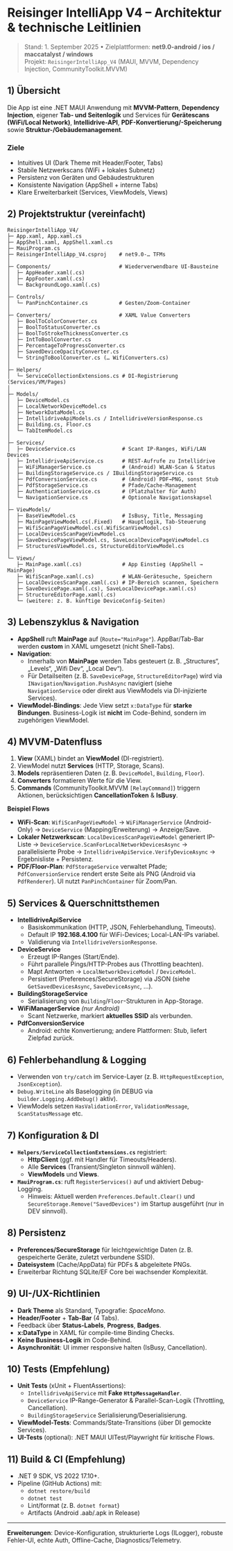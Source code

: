 # Reisinger IntelliApp V4 – Architektur & technische Leitlinien

> Stand: 1. September 2025 • Zielplattformen: **net9.0-android / ios / maccatalyst / windows**  
> Projekt: `ReisingerIntelliApp_V4` (MAUI, MVVM, Dependency Injection, CommunityToolkit.MVVM)

## 1) Übersicht

Die App ist eine .NET MAUI Anwendung mit **MVVM-Pattern**, **Dependency Injection**, eigener **Tab- und Seitenlogik** und Services für **Gerätescans (WiFi/Local Network)**, **Intellidrive-API**, **PDF-Konvertierung/-Speicherung** sowie **Struktur-/Gebäudemanagement**.

### Ziele
- Intuitives UI (Dark Theme mit Header/Footer, Tabs)
- Stabile Netzwerkscans (WiFi + lokales Subnetz)
- Persistenz von Geräten und Gebäudestrukturen
- Konsistente Navigation (AppShell + interne Tabs)
- Klare Erweiterbarkeit (Services, ViewModels, Views)

## 2) Projektstruktur (vereinfacht)

```
ReisingerIntelliApp_V4/
├─ App.xaml, App.xaml.cs
├─ AppShell.xaml, AppShell.xaml.cs
├─ MauiProgram.cs
├─ ReisingerIntelliApp_V4.csproj    # net9.0-… TFMs
│
├─ Components/                      # Wiederverwendbare UI-Bausteine
│  ├─ AppHeader.xaml(.cs)
│  ├─ AppFooter.xaml(.cs)
│  └─ BackgroundLogo.xaml(.cs)
│
├─ Controls/
│  └─ PanPinchContainer.cs          # Gesten/Zoom-Container
│
├─ Converters/                      # XAML Value Converters
│  ├─ BoolToColorConverter.cs
│  ├─ BoolToStatusConverter.cs
│  ├─ BoolToStrokeThicknessConverter.cs
│  ├─ IntToBoolConverter.cs
│  ├─ PercentageToProgressConverter.cs
│  ├─ SavedDeviceOpacityConverter.cs
│  └─ StringToBoolConverter.cs (… WifiConverters.cs)
│
├─ Helpers/
│  └─ ServiceCollectionExtensions.cs # DI-Registrierung (Services/VM/Pages)
│
├─ Models/
│  ├─ DeviceModel.cs
│  ├─ LocalNetworkDeviceModel.cs
│  ├─ NetworkDataModel.cs
│  ├─ IntellidriveApiModels.cs / IntellidriveVersionResponse.cs
│  ├─ Building.cs, Floor.cs
│  └─ TabItemModel.cs
│
├─ Services/
│  ├─ DeviceService.cs               # Scant IP-Ranges, WiFi/LAN Devices
│  ├─ IntellidriveApiService.cs      # REST-Aufrufe zu Intellidrive
│  ├─ WiFiManagerService.cs          # (Android) WLAN-Scan & Status
│  ├─ BuildingStorageService.cs / IBuildingStorageService.cs
│  ├─ PdfConversionService.cs        # (Android) PDF→PNG, sonst Stub
│  ├─ PdfStorageService.cs           # Pfade/Cache-Management
│  ├─ AuthenticationService.cs       # (Platzhalter für Auth)
│  └─ NavigationService.cs           # Optionale Navigationskapsel
│
├─ ViewModels/
│  ├─ BaseViewModel.cs               # IsBusy, Title, Messaging
│  ├─ MainPageViewModel.cs(.Fixed)   # Hauptlogik, Tab-Steuerung
│  ├─ WifiScanPageViewModel.cs(.WifiScanViewModel.cs)
│  ├─ LocalDevicesScanPageViewModel.cs
│  ├─ SaveDevicePageViewModel.cs, SaveLocalDevicePageViewModel.cs
│  ├─ StructuresViewModel.cs, StructureEditorViewModel.cs
│
└─ Views/
   ├─ MainPage.xaml(.cs)             # App Einstieg (AppShell → MainPage)
   ├─ WifiScanPage.xaml(.cs)         # WLAN-Gerätesuche, Speichern
   ├─ LocalDevicesScanPage.xaml(.cs) # IP-Bereich scannen, Speichern
   ├─ SaveDevicePage.xaml(.cs), SaveLocalDevicePage.xaml(.cs)
   ├─ StructureEditorPage.xaml(.cs)
   └─ (weitere: z. B. künftige DeviceConfig-Seiten)
```

## 3) Lebenszyklus & Navigation

- **AppShell** ruft **MainPage** auf (`Route="MainPage"`). AppBar/Tab-Bar werden **custom** in XAML umgesetzt (nicht Shell-Tabs).  
- **Navigation**:
  - Innerhalb von **MainPage** werden Tabs gesteuert (z. B. „Structures“, „Levels“, „Wifi Dev“, „Local Dev“).
  - Für Detailseiten (z. B. `SaveDevicePage`, `StructureEditorPage`) wird via `INavigation`/`Navigation.PushAsync` navigiert (siehe `NavigationService` oder direkt aus ViewModels via DI-injizierte Services).
- **ViewModel-Bindings**: Jede View setzt `x:DataType` für **starke Bindungen**. Business-Logik ist **nicht** im Code-Behind, sondern im zugehörigen ViewModel.

## 4) MVVM-Datenfluss

1. **View** (XAML) bindet an **ViewModel** (DI-registriert).  
2. ViewModel nutzt **Services** (HTTP, Storage, Scans).  
3. **Models** repräsentieren Daten (z. B. `DeviceModel`, `Building`, `Floor`).  
4. **Converters** formatieren Werte für die View.  
5. **Commands** (CommunityToolkit.MVVM `[RelayCommand]`) triggern Aktionen, berücksichtigen **CancellationToken** & **IsBusy**.

**Beispiel Flows**

- **WiFi-Scan**: `WifiScanPageViewModel` → `WiFiManagerService` (Android-Only) → `DeviceService` (Mapping/Erweiterung) → Anzeige/Save.
- **Lokaler Netzwerkscan**: `LocalDevicesScanPageViewModel` generiert IP-Liste → `DeviceService.ScanForLocalNetworkDevicesAsync` → parallelisierte Probe → `IntellidriveApiService.VerifyDeviceAsync` → Ergebnisliste + Persistenz.
- **PDF/Floor-Plan**: `PdfStorageService` verwaltet Pfade; `PdfConversionService` rendert erste Seite als PNG (Android via `PdfRenderer`). UI nutzt `PanPinchContainer` für Zoom/Pan.

## 5) Services & Querschnittsthemen

- **IntellidriveApiService**
  - Basiskommunikation (HTTP, JSON, Fehlerbehandlung, Timeouts).
  - Default IP **192.168.4.100** für WiFi-Devices; Local-LAN-IPs variabel.
  - Validierung via `IntellidriveVersionResponse`.
- **DeviceService**
  - Erzeugt IP-Ranges (Start/Ende).
  - Führt parallele Pings/HTTP-Probes aus (Throttling beachten).
  - Mapt Antworten → `LocalNetworkDeviceModel` / `DeviceModel`.
  - Persistiert (Preferences/SecureStorage) via JSON (siehe `GetSavedDevicesAsync`, `SaveDeviceAsync`, …).
- **BuildingStorageService**
  - Serialisierung von `Building`/`Floor`-Strukturen in App-Storage.
- **WiFiManagerService** *(nur Android)*
  - Scant Netzwerke, markiert **aktuelles SSID** als verbunden.
- **PdfConversionService**
  - Android: echte Konvertierung; andere Plattformen: Stub, liefert Zielpfad zurück.

## 6) Fehlerbehandlung & Logging

- Verwenden von `try/catch` im Service-Layer (z. B. `HttpRequestException`, `JsonException`).  
- `Debug.WriteLine` als Baselogging (in DEBUG via `builder.Logging.AddDebug()` aktiv).  
- ViewModels setzen `HasValidationError`, `ValidationMessage`, `ScanStatusMessage` etc.

## 7) Konfiguration & DI

- **`Helpers/ServiceCollectionExtensions.cs`** registriert:
  - **HttpClient** (ggf. mit Handler für Timeouts/Headers).
  - Alle **Services** (Transient/Singleton sinnvoll wählen).
  - **ViewModels** und **Views**.
- **`MauiProgram.cs`**: ruft `RegisterServices()` auf und aktiviert Debug-Logging.
  - Hinweis: Aktuell werden `Preferences.Default.Clear()` und `SecureStorage.Remove("SavedDevices")` im Startup ausgeführt (nur in DEV sinnvoll).

## 8) Persistenz

- **Preferences/SecureStorage** für leichtgewichtige Daten (z. B. gespeicherte Geräte, zuletzt verbundene SSID).  
- **Dateisystem** (Cache/AppData) für PDFs & abgeleitete PNGs.  
- Erweiterbar Richtung SQLite/EF Core bei wachsender Komplexität.

## 9) UI-/UX-Richtlinien

- **Dark Theme** als Standard, Typografie: *SpaceMono*.
- **Header/Footer** + **Tab-Bar** (4 Tabs).
- Feedback über **Status-Labels**, **Progress**, **Badges**.
- **x:DataType** in XAML für compile-time Binding Checks.
- **Keine Business-Logik** im Code-Behind.
- **Asynchronität**: UI immer responsive halten (IsBusy, Cancellation).

## 10) Tests (Empfehlung)

- **Unit Tests** (xUnit + FluentAssertions):
  - `IntellidriveApiService` mit **Fake `HttpMessageHandler`**.
  - `DeviceService` IP-Range-Generator & Parallel-Scan-Logik (Throttling, Cancellation).
  - `BuildingStorageService` Serialisierung/Deserialisierung.
- **ViewModel-Tests**: Commands/State-Transitions (über DI gemockte Services).
- **UI-Tests** (optional): .NET MAUI UITest/Playwright für kritische Flows.

## 11) Build & CI (Empfehlung)

- .NET 9 SDK, VS 2022 17.10+.
- Pipeline (GitHub Actions) mit:
  - `dotnet restore/build`
  - `dotnet test`
  - Lint/format (z. B. `dotnet format`)
  - Artifacts (Android .aab/.apk in Release)

---

**Erweiterungen**: Device-Konfiguration, strukturierte Logs (ILogger), robuste Fehler-UI, echte Auth, Offline-Cache, Diagnostics/Telemetry.
